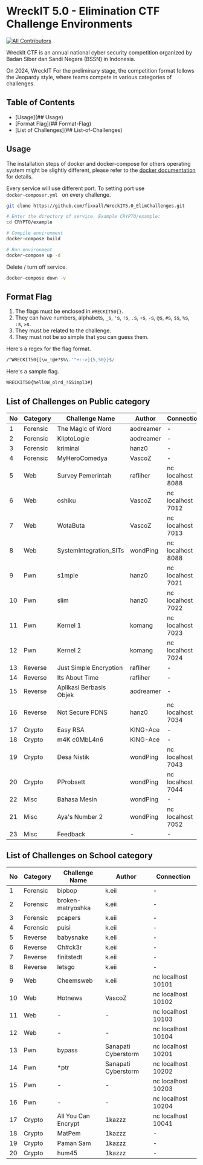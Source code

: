 # WreckIT 5.0 - Elimination CTF Challenge Environments

[![All Contributors](https://img.shields.io/badge/all_contributors-6-darkblue.svg?style=flat-square)](#contributors-)

WreckIt CTF is an annual national cyber security competition organized by Badan Siber dan Sandi Negara (BSSN) in Indonesia.

On 2024, WreckIT For the preliminary stage, the competition format follows the Jeopardy style, where teams compete in various categories of challenges.

## Table of Contents

* [Usage](## Usage)
* [Format Flag](## Format-Flag)
* [List of Challenges](## List-of-Challenges)

## Usage

The installation steps of docker and docker-compose for others operating system might be slightly different, please refer to the [docker documentation](https://docs.docker.com/) for details.

Every service will use different port. To setting port use <code> docker-composer.yml </code> on every challenge.

```bash
git clone https://github.com/fixxall/WreckIT5.0_ElimChallenges.git

# Enter the directory of service. Example CRYPTO/example:
cd CRYPTO/example

# Compile environment
docker-compose build

# Run environment
docker-compose up -d
```

Delete / turn off service.

```bash
docker-compose down -v
```

## Format Flag

1. The flags must be enclosed in `WRECKIT50{}`.
2. They can have numbers, alphabets, `_`s, `'`s, `!`s, `.`s, `+`s, `-`s, `@`s, `#`s, `$`s, `%`s, `:`s, `>`s.
3. They must be related to the challenge.
4. They must not be so simple that you can guess them.

Here's a regex for the flag format.

```bash
/^WRECKIT50{[\w_!@#?$%\.'"+:->]{5,50}}$/
```

Here's a sample flag.

```bash
WRECKIT50{hell0W_olrd_!5Simpl3#}
```

## List of Challenges on Public category

| No  | Category  | Challenge Name       | Author      |  Connection    |
| --- | --------- | ------------------- | ----------- | ---------------- |
| 1   | Forensic    | The Magic of Word  | aodreamer    | - |
| 2   | Forensic    | KliptoLogie  | aodreamer    | - |
| 3   | Forensic    | kriminal  | hanz0    | - |
| 4   | Forensic    | MyHeroComedya | VascoZ    | - |
| 5   | Web    | Survey Pemerintah  | rafliher    | nc localhost 8088 |
| 6   | Web    | oshiku  | VascoZ    | nc localhost 7012 |
| 7   | Web    | WotaButa  | VascoZ    | nc localhost 7013 |
| 8   | Web    | SystemIntegration_SITs  | wondPing    | nc localhost 8088 |
| 9   | Pwn    | s1mple  | hanz0    | nc localhost 7021 |
| 10   | Pwn    | slim  | hanz0    | nc localhost 7022 |
| 11   | Pwn    | Kernel 1  | komang    | nc localhost 7023 |
| 12   | Pwn    | Kernel 2  | komang    | nc localhost 7024 |
| 13   | Reverse    | Just Simple Encryption  | rafliher    | - |
| 14   | Reverse    | Its About Time  | rafliher    | - |
| 15   | Reverse    | Aplikasi Berbasis Objek  | aodreamer    | - |
| 16   | Reverse    | Not Secure PDNS  | hanz0    | nc localhost 7034 |
| 17   | Crypto    | Easy RSA  | KING-Ace    | - |
| 18   | Crypto    | m4K c0MbL4n6  | KING-Ace    | - |
| 19   | Crypto    | Desa Nistik  | wondPing    | nc localhost 7043 |
| 20   | Crypto    | PProbsett  | wondPing    | nc localhost 7044 |
| 22   | Misc    | Bahasa Mesin   | wondPing    | - |
| 21   | Misc    | Aya's Number 2  | wondPing    | nc localhost 7052 |
| 23   | Misc    | Feedback  | -    | - |

## List of Challenges on School category

| No  | Category  | Challenge Name       | Author      |  Connection                                                 |
| --- | --------- | ------------------- | ----------- | ---------------------------------------------------- |
| 1   | Forensic    | bipbop  | k.eii    | - |
| 2   | Forensic    | broken-matryoshka  | k.eii    | - |
| 3   | Forensic    | pcapers  | k.eii    | - |
| 4   | Forensic    | puisi  | k.eii    | - |
| 5   | Reverse    | babysnake  | k.eii    | - |
| 6   | Reverse    | Ch#ck3r  | k.eii    | - |
| 7   | Reverse    | finitstedt  | k.eii    | - |
| 8   | Reverse    | letsgo  | k.eii    | - |
| 9   | Web    | Cheemsweb  | k.eii    | nc localhost 10101 |
| 10   | Web    | Hotnews  | VascoZ    | nc localhost 10102 |
| 11   | Web    | -  | -    | nc localhost 10103 |
| 12   | Web    | -  | -    | nc localhost 10104 |
| 13   | Pwn    | bypass  | Sanapati Cyberstorm    | nc localhost 10201 |
| 14   | Pwn    | *ptr  | Sanapati Cyberstorm    | nc localhost 10202 |
| 15   | Pwn    | -  | -    | nc localhost 10203 |
| 16   | Pwn    | -  | -    | nc localhost 10204 |
| 17   | Crypto    | All You Can Encrypt  | 1kazzz    | nc localhost 10041 |
| 18   | Crypto    | MatPem  | 1kazzz    | - |
| 19   | Crypto    | Paman Sam  | 1kazzz    | - |
| 20   | Crypto    | hum45  | 1kazzz    | - |
